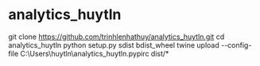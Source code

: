 # analytics_huytln
git clone https://github.com/trinhlenhathuy/analytics_huytln.git
cd analytics_huytln
python setup.py sdist bdist_wheel
twine upload --config-file C:\Users\huytln\analytics_huytln\.pypirc dist/*
